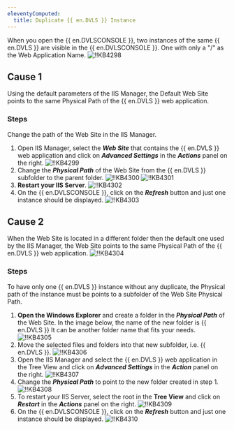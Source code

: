 ```yaml
---
eleventyComputed:
  title: Duplicate {{ en.DVLS }} Instance
---
```

When you open the {{ en.DVLSCONSOLE }}, two instances of the same {{ en.DVLS }} are visible in the {{ en.DVLSCONSOLE }}. One with only a "/" as the Web Application Name.
![!!KB4298](https://cdnweb.devolutions.net/docs/docs_en_kb_KB4298.png)

## Cause 1

Using the default parameters of the IIS Manager, the Default Web Site points to the same Physical Path of the {{ en.DVLS }} web application.

### Steps

Change the path of the Web Site in the IIS Manager.

1. Open IIS Manager, select the ***Web Site*** that contains the {{ en.DVLS }} web application and click on ***Advanced Settings*** in the ***Actions*** panel on the right.
![!!KB4299](https://cdnweb.devolutions.net/docs/docs_en_kb_KB4299.png)
1. Change the ***Physical Path*** of the Web Site from the {{ en.DVLS }} subfolder to the parent folder.
![!!KB4300](https://cdnweb.devolutions.net/docs/docs_en_kb_KB4300.png)
![!!KB4301](https://cdnweb.devolutions.net/docs/docs_en_kb_KB4301.png)
1. **Restart your IIS Server**.
![!!KB4302](https://cdnweb.devolutions.net/docs/docs_en_kb_KB4302.png)
1. On the {{ en.DVLSCONSOLE }}, click on the ***Refresh*** button and just one instance should be displayed.
![!!KB4303](https://cdnweb.devolutions.net/docs/docs_en_kb_KB4303.png)

## Cause 2
When the Web Site is located in a different folder then the default one used by the IIS Manager, the Web Site points to the same Physical Path of the {{ en.DVLS }} web application.
![!!KB4304](https://cdnweb.devolutions.net/docs/docs_en_kb_KB4304.png)

### Steps

To have only one {{ en.DVLS }} instance without any duplicate, the Physical path of the instance must be points to a subfolder of the Web Site Physical Path.

1. **Open the Windows Explorer** and create a folder in the ***Physical Path*** of the Web Site. In the image below, the name of the new folder is {{ en.DVLS }} It can be another folder name that fits your needs.
![!!KB4305](https://cdnweb.devolutions.net/docs/docs_en_kb_KB4305.png)
1. Move the selected files and folders into that new subfolder, i.e. {{ en.DVLS }}.
![!!KB4306](https://cdnweb.devolutions.net/docs/docs_en_kb_KB4306.png)
1. Open the IIS Manager and select the {{ en.DVLS }} web application in the Tree View and click on ***Advanced Settings*** in the ***Action*** panel on the right.
![!!KB4307](https://cdnweb.devolutions.net/docs/docs_en_kb_KB4307.png)
1. Change the ***Physical Path*** to point to the new folder created in step 1.
![!!KB4308](https://cdnweb.devolutions.net/docs/docs_en_kb_KB4308.png)
1. To restart your IIS Server, select the root in the **Tree View** and click on ***Restart*** in the ***Actions*** panel on the right.
![!!KB4309](https://cdnweb.devolutions.net/docs/docs_en_kb_KB4309.png)
1. On the {{ en.DVLSCONSOLE }}, click on the ***Refresh*** button and just one instance should be displayed.
![!!KB4310](https://cdnweb.devolutions.net/docs/docs_en_kb_KB4310.png)
